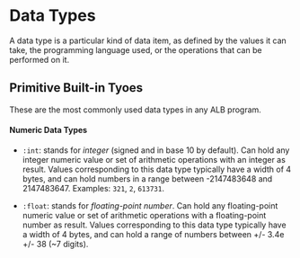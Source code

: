 # Data Types

A data type is a particular kind of data item, as defined by the values it can take, the programming language used, or the operations that can be performed on it.

## Primitive Built-in Tyoes

These are the most commonly used data types in any ALB program.

#### Numeric Data Types

- `:int`: stands for _integer_ (signed and in base 10 by default). Can hold any integer numeric value or set of arithmetic operations with an integer as result. Values corresponding to this data type typically have a width of 4 bytes, and can hold numbers in a range between -2147483648 and 2147483647. Examples: `321`, `2`, `613731`.

- `:float`: stands for _floating-point number_. Can hold any floating-point numeric value or set of arithmetic operations with a floating-point number as result. Values corresponding to this data type typically have a width of 4 bytes, and can hold a range of numbers between +/- 3.4e +/- 38 (~7 digits).
